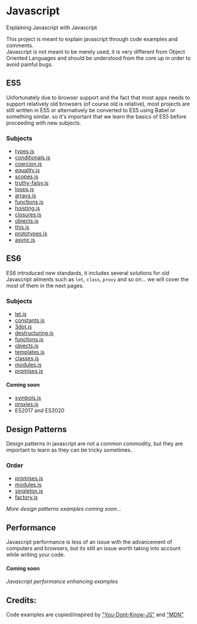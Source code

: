 # Javascript
Explaining Javascript with Javascript

This project is meant to explain javascript through code examples and comments.  
Javascript is not meant to be merely used, it is very different from Object Oriented Languages and should be understood from the core up in order to avoid painful bugs.

## ES5
Unfortunately due to browser support and the fact that most apps needs to support relatively old browsers (of course old is relative), most projects are still written in ES5 or alternatively be converted to ES5 using Babel or something similar.  so it's important that we learn the basics of ES5 before proceeding with new subjects.

### Subjects
- [types.js](ES5/types.js)
- [conditionals.js](ES5/conditionals.js)
- [coercion.js](ES5/coercion.js)
- [equality.js](ES5/equality.js)
- [scopes.js](ES5/scopes.js)
- [truthy-falsy.js](ES5/truthy-falsy.js)
- [loops.js](ES5/loops.js)
- [arrays.js](ES5/arrays.js)
- [functions.js](ES5/functions.js)
- [hoisting.js](ES5/hoisting.js)
- [closures.js](ES5/closures.js)
- [objects.js](ES5/objects.js)
- [this.js](ES5/this.js)
- [prototypes.js](ES5/prototypes.js)
- [async.js](ES5/async.js)

## ES6
ES6 introduced new standards, it includes several solutions for old Javascript ailments such as `let`, `class`, `proxy` and so on... we will cover the most of them in the next pages.

### Subjects
- [let.js](ES6/let.js)
- [constants.js](ES6/constants.js)
- [3dot.js](ES6/3dot.js)
- [destructuring.js](ES6/destructuring.js)
- [functions.js](ES6/functions.js)
- [objects.js](ES6/objects.js)
- [templates.js](ES6/templates.js)
- [classes.js](ES6/classes.js)
- [modules.js](ES6/modules.js)
- [promises.js](ES6/promises.js)

#### Coming soon
- [symbols.js](ES6/symbols.js)
- [proxies.js](ES6/proxies.js)
- ES2017 and ES2020

## Design Patterns
Design patterns in javascript are not a common commodity, but they are important to learn as they can be tricky sometimes.  

### Order
- [promises.js](Patterns/promises.js)
- [modules.js](Patterns/modules.js)
- [singleton.js](Patterns/singleton.js)
- [factory.js](Patterns/factory.js)

_More design patterns examples coming soon..._

## Performance
Javascript performance is less of an issue with the advancement of computers and browsers, but its still an issue worth taking into account while writing your code.

#### Coming soon
_Javascript performance enhancing examples_

## Credits:  
Code examples are copied/inspired by ["You-Dont-Know-JS"](https://github.com/getify/You-Dont-Know-JS) and ["MDN"](https://developer.mozilla.org/en-US/)

